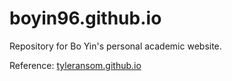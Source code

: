# boyin96.github.io
Repository for Bo Yin's personal academic website.

Reference: [tyleransom.github.io](https://github.com/tyleransom/tyleransom.github.io)
